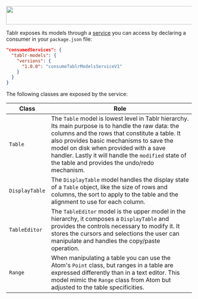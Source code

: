 <img src='http://abe33.github.io/atom-tablr/heading.svg' width='858' height='50'>

Tablr exposes its models through a [service](https://atom.io/docs/v1.0.16/behind-atom-interacting-with-other-packages-via-services) you can access by declaring a consumer in your `package.json` file:

```json
"consumedServices": {
  "tablr-models": {
    "versions": {
      "1.0.0": "consumeTablrModelsServiceV1"
    }
  }
}
```

The following classes are exposed by the service:

Class|Role
--|--
`Table`|The `Table` model is lowest level in Tablr hierarchy. Its main purpose is to handle the raw data: the columns and the rows that constitute a table. It also provides basic mechanisms to save the model on disk when provided with a save handler. Lastly it will handle the `modified` state of the table and provides the undo/redo mechanism.
`DisplayTable`|The `DisplayTable` model handles the display state of a `Table` object, like the size of rows and columns, the sort to apply to the table and the alignment to use for each column.
`TableEditor`|The `TableEditor` model is the upper model in the hierarchy, it composes a `DisplayTable` and provides the controls necessary to modify it. It stores the cursors and selections the user can manipulate and handles the copy/paste operation.
`Range`|When manipulating a table you can use the Atom's `Point` class, but ranges in a table are expressed differently than in a text editor. This model mimic the `Range` class from Atom but adjusted to the table specificities.
